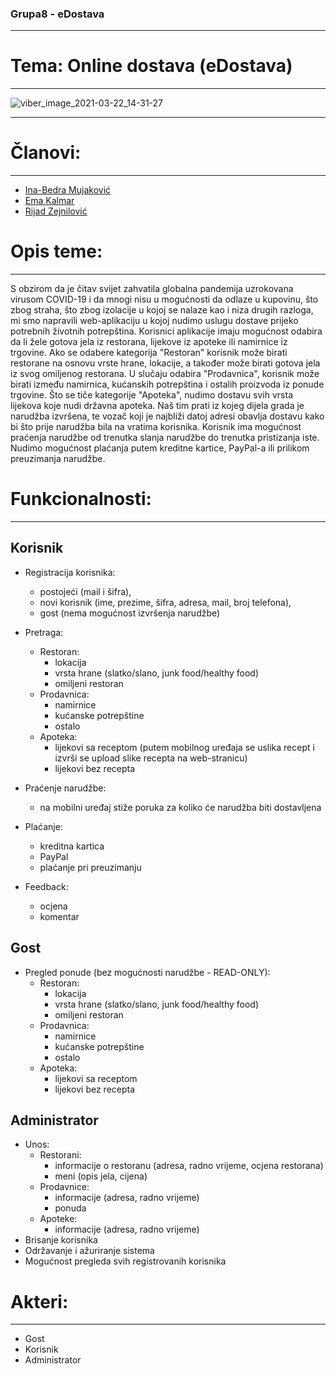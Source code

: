 ### Grupa8 - eDostava
----------------------

# Tema: Online dostava (eDostava)

-------------------------

![viber_image_2021-03-22_14-31-27](https://user-images.githubusercontent.com/73022116/111998118-ff632e80-8b1b-11eb-8c74-00a810c31ca0.png)

-------------------------

# Članovi:

-------------------------

* [Ina-Bedra Mujaković](https://github.com/inamujakovic)
* [Ema Kalmar](https://github.com/ekalmar1)
* [Rijad Zejnilović](https://github.com/Riqui10)

# Opis teme:
-------------------------

S obzirom da je čitav svijet zahvatila globalna pandemija uzrokovana virusom COVID-19 i da mnogi nisu u mogućnosti da odlaze u kupovinu, što zbog straha,
što zbog izolacije u kojoj se nalaze kao i niza drugih razloga, mi smo napravili web-aplikaciju u kojoj nudimo uslugu dostave prijeko potrebnih životnih potrepština.
Korisnici aplikacije imaju mogućnost odabira da li žele gotova jela iz restorana, lijekove iz apoteke ili namirnice iz trgovine.
Ako se odabere kategorija "Restoran" korisnik može birati restorane na osnovu vrste hrane, lokacije, a također može birati gotova jela iz svog omiljenog restorana.
U slučaju odabira "Prodavnica", korisnik može birati između namirnica, kućanskih potrepština i ostalih proizvoda iz ponude trgovine.
Što se tiče kategorije "Apoteka", nudimo dostavu svih vrsta lijekova koje nudi državna apoteka.
Naš tim prati iz kojeg dijela grada je narudžba izvršena, te vozač koji je najbliži datoj adresi obavlja dostavu kako bi što prije narudžba bila na vratima korisnika.
Korisnik ima mogućnost praćenja narudžbe od trenutka slanja narudžbe do trenutka pristizanja iste.
Nudimo mogućnost plaćanja putem kreditne kartice, PayPal-a ili prilikom preuzimanja narudžbe. 

# Funkcionalnosti:
--------------------------

## Korisnik
* Registracija korisnika: 
	- postojeći (mail i šifra),
	- novi korisnik (ime, prezime, šifra, adresa, mail, broj telefona),
	- gost (nema mogućnost izvršenja narudžbe)
* Pretraga:
	- Restoran:
		- lokacija
		- vrsta hrane (slatko/slano, junk food/healthy food)
		- omiljeni restoran
	- Prodavnica:
		- namirnice
		- kućanske potrepštine
		- ostalo
	- Apoteka:
		- lijekovi sa receptom (putem mobilnog uređaja se uslika recept i izvrši se upload slike recepta na web-stranicu) 
		- lijekovi bez recepta  
 
* Praćenje narudžbe:
	- na mobilni uređaj stiže poruka za koliko će narudžba biti dostavljena 
* Plaćanje:
	- kreditna kartica
	- PayPal
	- plaćanje pri preuzimanju
* Feedback:
	- ocjena
	- komentar

## Gost
* Pregled ponude (bez mogućnosti narudžbe - READ-ONLY):
	- Restoran:
		- lokacija
		- vrsta hrane (slatko/slano, junk food/healthy food)
		- omiljeni restoran
	- Prodavnica:
		- namirnice
		- kućanske potrepštine
		- ostalo
	- Apoteka:
		- lijekovi sa receptom
		- lijekovi bez recepta

## Administrator
* Unos:
	- Restorani:
		- informacije o restoranu (adresa, radno vrijeme, ocjena restorana)
		- meni (opis jela, cijena)
	- Prodavnice:
		- informacije (adresa, radno vrijeme)
		- ponuda
	- Apoteke:
		- informacije (adresa, radno vrijeme)
* Brisanje korisnika
* Održavanje i ažuriranje sistema
* Mogućnost pregleda svih registrovanih korisnika

# Akteri:
--------------------------

* Gost
* Korisnik
* Administrator
